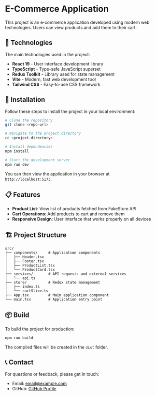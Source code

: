 # E-Commerce Application

This project is an e-commerce application developed using modern web technologies. Users can view products and add them to their cart.

## 🚀 Technologies

The main technologies used in the project:

- **React 19** - User interface development library
- **TypeScript** - Type-safe JavaScript superset
- **Redux Toolkit** - Library used for state management
- **Vite** - Modern, fast web development tool
- **Tailwind CSS** - Easy-to-use CSS framework

## 🔧 Installation

Follow these steps to install the project in your local environment:

```bash
# Clone the repository
git clone <repo-url>

# Navigate to the project directory
cd <project-directory>

# Install dependencies
npm install

# Start the development server
npm run dev
```

You can then view the application in your browser at `http://localhost:5173`.

## 📋 Features

- **Product List**: View list of products fetched from FakeStore API
- **Cart Operations**: Add products to cart and remove them
- **Responsive Design**: User interface that works properly on all devices

## 🏗️ Project Structure

```
src/
├── components/     # Application components
│   ├── Header.tsx
│   ├── Footer.tsx
│   ├── ProductList.tsx
│   └── ProductCard.tsx
├── services/       # API requests and external services
│   └── api.ts
├── store/          # Redux state management
│   ├── index.ts
│   └── cartSlice.ts
├── App.tsx         # Main application component
└── main.tsx        # Application entry point
```

## 📦 Build

To build the project for production:

```bash
npm run build
```

The compiled files will be created in the `dist` folder.


## 📞 Contact

For questions or feedback, please get in touch:
- Email: [email@example.com](mailto:email@example.com)
- GitHub: [GitHub Profile](https://github.com/username)
